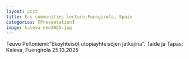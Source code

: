 ```yaml
---
layout: post
title: Eco communities lecture,Fuengirola, Spain
categories: [Presentation]
image: kaleva-eko2025.jpg
---
```

Teuvo Peltoniemi:”Ekoyhteisöt utopiayhteisöjen jatkajina”. Taide ja Tapas: Kaleva, Fuengirola 25.10.2025
